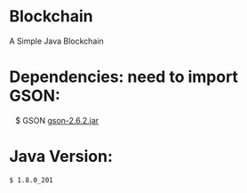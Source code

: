 # Blockchain

A Simple Java Blockchain

# Dependencies: need to import GSON:
``` ```
$ GSON [gson-2.6.2.jar](https://mvnrepository.com/artifact/com.google.code.gson/gson/2.6.2)

# Java Version:
```
$ 1.8.0_201
